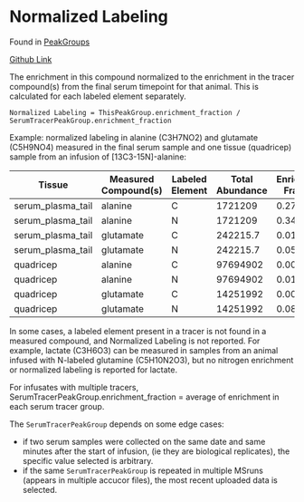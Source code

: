 # Normalized Labeling

Found in [PeakGroups](../Types%20of%20Data%20Output/PeakGroups.md)

[Github Link](https://github.com/Princeton-LSI-ResearchComputing/tracebase/blob/c8ef01327429b31a25c9824050487ecb641f491c/DataRepo/models/peak_group_label.py#L171-L202)

The enrichment in this compound normalized to the enrichment in the tracer compound(s) from the final serum timepoint for that animal.  This is calculated for each labeled element separately.

`Normalized Labeling = ThisPeakGroup.enrichment_fraction / SerumTracerPeakGroup.enrichment_fraction`

Example:  normalized labeling in alanine (C3H7NO2) and glutamate (C5H9NO4) measured in the final serum sample and one tissue (quadricep) sample from an infusion of \[13C3-15N]-alanine:

Tissue | Measured Compound(s) | Labeled Element | Total Abundance | Enrichment Fraction | Enrichment Abundance | Normalized Labeling
-- | -- | -- | -- | -- | -- | --
serum_plasma_tail | alanine | C | 1721209 | 0.275916 | 474909.5 | 1
serum_plasma_tail | alanine | N | 1721209 | 0.344919 | 593677.6 | 1
serum_plasma_tail | glutamate | C | 242215.7 | 0.018 | 4359.787 | 0.065236
serum_plasma_tail | glutamate | N | 242215.7 | 0.053935 | 13063.83 | 0.156369
quadricep | alanine | C | 97694902 | 0.006183 | 604078.4 | 0.02241
quadricep | alanine | N | 97694902 | 0.019993 | 1953218 | 0.057964
quadricep | glutamate | C | 14251992 | 0.007268 | 103580.9 | 0.026341
quadricep | glutamate | N | 14251992 | 0.087257 | 1243586 | 0.252978

In some cases, a labeled element present in a tracer is not found in a measured compound, and Normalized Labeling is not reported.  For example, lactate (C3H6O3) can be measured in samples from an animal infused with N-labeled glutamine (C5H10N2O3), but no nitrogen enrichment or normalized labeling is reported for lactate.

For infusates with multiple tracers, SerumTracerPeakGroup.enrichment_fraction = average of enrichment in each serum tracer group.

The `SerumTracerPeakGroup` depends on some edge cases:
 - if two serum samples were collected on the same date and same minutes after the start of infusion, (ie they are biological replicates), the specific value selected is arbitrary.
 - if the same `SerumTracerPeakGroup` is repeated in multiple MSruns (appears in multiple accucor files), the most recent uploaded data is selected.
